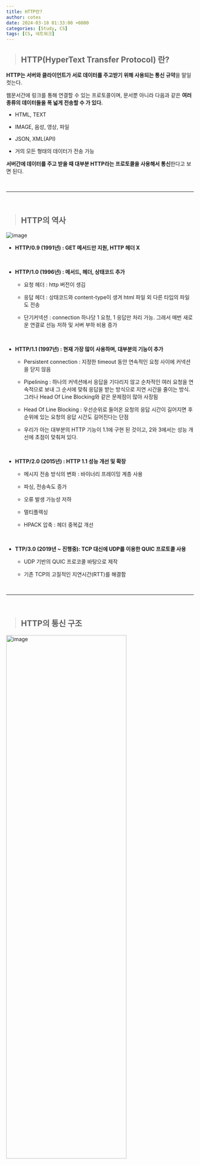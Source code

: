 ```yaml
---
title: HTTP란?
author: cotes
date: 2024-03-18 01:33:00 +0800
categories: [Study, CS]
tags: [CS, 네트워크]
---
```


> ## HTTP(HyperText Transfer Protocol) 란?

**HTTP는 서버와 클라이언트가 서로 데이터를 주고받기 위해 사용되는 통신 규약**을 말일컷는다.

웹문서간에 링크를 통해 연결할 수 있는 프로토콜이며, 문서뿐 아니라 다음과 같은 **여러 종류의 데이터들을 폭 넓게 전송할 수 가 있다.**

- ​HTML, TEXT

- IMAGE, 음성, 영상, 파일

- JSON, XML(API)

- 거의 모든 형태의 데이터가 전송 가능

**서버간에 데이터를 주고 받을 때 대부분 HTTP라는 프로토콜을 사용해서 통신**한다고 보면 된다.

<br/>

---

<br/>

> ## HTTP의 역사

![image](https://github.com/hajung00/hajung00.github.io/assets/66300154/b6fd6c8b-551e-4075-b3b9-f2b65e984479)

- **HTTP/0.9 (1991년) : GET 메서드만 지원, HTTP 헤더 X**

<br/>

- **HTTP/1.0 (1996년) : 메서드, 헤더, 상태코드 추가**

  - 요청 헤더 : http 버전이 생김

  - 응답 헤더 : 상태코드와 content-type이 생겨 html 파일 외 다른 타입의 파일도 전송

  - 단기커넥션 : connection 하나당 1 요청, 1 응답만 처리 가능. 그래서 매번 새로운 연결로 선능 저하 및 서버 부하 비용 증가

<br/>

- **HTTP/1.1 (1997년) : 현재 가장 많이 사용하며, 대부분의 기능이 추가**

  - Persistent connection : 지정한 timeout 동안 연속적인 요청 사이에 커넥션을 닫지 않음

  - Pipelining : 하나의 커넥션에서 응답을 기다리지 않고 순차적인 여러 요청을 연속적으로 보내 그 순서에 맞춰
    응답을 받는 방식으로 지연 시간을 줄이는 방식. 그러나 Head Of Line Blocking와 같은 문제점이 많아 사장됨

  - Head Of Line Blocking : 우선순위로 들어온 요청의 응답 시간이 길어지면 후 순위에 있는 요청의 응답 시간도 길어진다는 단점

  - 우리가 아는 대부분의 HTTP 기능이 1.1에 구현 된 것이고, 2와 3에서는 성능 개선에 초점이 맞춰져 있다.

<br/>

- **HTTP/2.0 (2015년) : HTTP 1.1 성능 개선 및 확장**

  - 메시지 전송 방식의 변화 : 바이너리 프레이밍 계층 사용
  - 파싱, 전송속도 증가

  - 오류 발생 가능성 저하

  - 멀티플렉싱

  - HPACK 압축 : 헤더 중복값 개선

<br/>

- **TTP/3.0 (2019년 ~ 진행중): TCP 대신에 UDP를 이용한 QUIC 프로토콜 사용**

  - UDP 기반의 QUIC 프로코콜 바탕으로 제작

  - 기존 TCP의 고질적인 지연시간(RTT)를 해결함

<br/>

---

<br/>

> ## HTTP의 통신 구조

<img src="https://github.com/hajung00/hajung00.github.io/assets/66300154/cc63ba19-6c98-400e-825b-6d33eaf54ee9" width="80%" height="60%" alt="image"/>

**HTTP 통신은 클라이언트(Front-End)와 서버(Back-End)로 나뉘어진 구조**로 되어있다.

**클라이언트가 요청(Request)하면 서버가 응답(Response)** 하는 것이다.

예를들어 클라이언트가 HTTP 메세지를 만들어 보내고 , 서버에서 요청에 대한 응답이 올 때까지 기다린다. 그리고 서버는 요청에 대한 결과를 만들어서 응답한다.

그럼 **HTTP 통신하는데 있어, 어째서 이렇게 클라이언트와 서버를 분리해야만 할까?**

이유는 **각자의 역할에 집중할 수 있기 때문**이다.

**클라이언트에서는 복잡한 비즈니스로직이나 데이터를 다룰 필요없고, UI를 그리는데 집중**할 수 있다.

**서버**에서는 복잡한 비즈니스 로직이나, **데이터를 다루는데만 집중하면 된다. 만약 트래픽이 폭주해 고도화가 필요한 경우 클라이언트는 신경쓰지 않고 서버만 개선**하면 된다.

즉, **클라이언트와 서버를 독립적으로 구분한다는 것은 각자의 책임을 나눠 해당 책임에만 집중하여, 클라이언트와 서버 양쪽이 각각 독립적으로 고도화 할수 있다는 것**이다.

<br/>

---

<br/>

> ## HTTP의 무상태성 (Stateless)

• **무상태성(Stateless): 서버가 클라이언트의 상태를 보존X**

• 장점: 서버 확장성 높음(스케일 아웃)

• 단점: 클라이언트가 추가 데이터 전송

_상태 유지, 무상태에 대한 자세한 설명은 [Stateful / Stateless 차이점](https://hajung00.github.io/posts/stateful,-stateless/)게시글을 통해 확인할 수 있습니다._

<br/>

### 상태유지(Stateful)

<img src="https://github.com/hajung00/hajung00.github.io/assets/66300154/7a27ef27-af01-4d7e-ad0c-48df25170f99" width="80%" height="60%" alt="image"/>

- **서버가 클라이언트의 상태를 보존**한다.

- 가장 대표적인 예로 홈페이지에서 회원 로그인을 하면, 페이지를 옮겨가도 서버는 클라이언트의 상태를 보존하기 때문에 그 클라이언트가 회원인지 안다.

- 중간에 서버가 장애나면 클라이언트는 처음부터 다시 작업을 요청해야한다.

- **서버가 바뀔때마다 클라이언트의 내용을 기록해서 상태를 유지해야 되는데 쉽지 않다.**

<br/>

### 무상태(Stateless)

<img src="https://github.com/hajung00/hajung00.github.io/assets/66300154/60266c4f-ae8d-4d7c-9dcb-84b660c3ca03" width="80%" height="60%" alt="image"/>

- **서버가 클라이언트의 상태를 보존하지 않는다.**

- 홈페이지에서 회원 로그인을 하고 페이지를 옮겼는데 또 로그인을 하라는 페이지가 뜬다. 왜냐하면 서버는 클라이언트의 상태를 보존하지 않기 때문에 그 클라이언트가 회원인지 모르기 때문이다.

- 무상태 환경에선 회원 정보를 서버가 아닌 클라이언트가 토큰 형태로 들고 있으면서, 서버와 통신할때 실어 보내 인증하는 식이다.

- 무상태 환경은 클라이언트가 상태 정보를 갖고 있는 것이기 때문에, 아무 서버나 호출해도 되기 때문에 서버의 스케일아웃(수평확장)에 유리하다.

- **상태유지(Stateful)보다 데이터를 많이 사용한다는 단점**이 있다.

<br/>

---

<br/>

> ## HTTP의 비연결성 (Connectionless)

- **HTTP는 기본이 연결을 유지하지 않는 모델**이다.

- 즉, 서버와 클라이언트의 Connection 연결을 지속하지 않는다.

- 1시간동안 수천명 이상이 서비스를 사용해도 실제 서버에서 동시에 처리하는 요청은 수십개 이하로 적다. 예를들어 웹 브라우저 검색페이지에서 검색버튼만 연타하면서 이용하지는 않는듯이 말이다.

- 이러한 **비연결성 특성 때문에 서버 자원을 매우 효율적으로 사용할 수 있다.**

<br/>

> **[ Stateless 와 Connectionless 차이 ]**<br/><br/> **Stateless (무상태성)**: 필요한 상태에 대한 정보를 클라이언트가 가지고 오기 때문에 클라이언트의 요청에 어느 서버가 응답해도 상관 없음. 따라서 클라이언트의 요청이 대폭 증가하면 서버를 증설해 해결할 수 있음<br/><br/> **Connectionless (비연결성)**: 클라이언트가 서버에 요청을 하고 응답을 받으면 바로 TCP/IP 연결을 끊어 연결을 유지하지 않음으로써 서버의 자원을 효율적으로 관리하고 수 많은 클라이언트의 요청에 대응할 수 있게 함<br/><br/> **즉, 무상태성은 클라이언트와 서버 간에 상태 정보를 들고있지않아 클라이언트가 상태 정보를 일일히 http에 실어 요청해야되는 것을 말하고, 비연결성은 클라이언트와 서버 간에 네트워크 연결이 끊어져 단절된다고 이해하면 된다.**

<br/>

### 연결을 유지하는 모델

- 연결을 유지한다면, 서버와 클라이언트의 연결은 서로의 네트워킹 요청이 없더라도 계속해서 유지된다.

- **자원이 계속해서 사용된다.** (이러한 점 때문에, HTTP는 기본적으로 연결을 유지하지 않는 모델이다)

<div width='100%'>
  <img src="https://github.com/hajung00/hajung00.github.io/assets/66300154/ad616040-35cc-4520-99a6-784f56c7193f" style="width: 380px; display: inline-block;"/>
  <img src="https://github.com/hajung00/hajung00.github.io/assets/66300154/c4878089-7d51-494b-9c2e-5e49695f0a61" style="width: 380px; display: inline-block;"/>
</div>

<div width='100%'>
  <img src="https://github.com/hajung00/hajung00.github.io/assets/66300154/32b84823-fbb9-49fa-9e7e-4f227331c8ae" style="width: 380px; display: inline-block;"/>
  <img src="https://github.com/hajung00/hajung00.github.io/assets/66300154/0a2ebcf7-4aaf-4996-9b3f-28e3c458b9e1" style="width: 380px; display: inline-block;"/>
</div>

<br/>

### 연결을 유지하지 않는 모델

- **연결을 유지하지 않는다면, 서버의 자원을 효율적으로 사용할 수 있다.**

- 다만, 클라이언트가 연결을 계속 끊는 다는 것은 **TCP/IP 연결을 매번 새롭게 맺어야 한다는 것을 뜻한다.**

- 즉, TCP 3 way handshake를 매번 해야하고, 이는 시간이 걸린다.

- 이러한 문제는 지금 HTTP 지속 연결(Persistent Connections)로 문제 해결하고 있다.

- HTTP/2, HTTP/3에서 더 많은 최적화가 이루어 졌다.

<div width='100%'>
  <img src="https://github.com/hajung00/hajung00.github.io/assets/66300154/04255fc9-c412-4b61-a281-3654d666f9b4" style="width: 380px; display: inline-block;"/>
  <img src="https://github.com/hajung00/hajung00.github.io/assets/66300154/72640956-7bda-4bb0-bbe2-3c029d4f8c68" style="width: 380px; display: inline-block;"/>
</div>

<div width='100%'>
  <img src="https://github.com/hajung00/hajung00.github.io/assets/66300154/a0df001f-4995-45f0-b23f-3c14971abbfd" style="width: 380px; display: inline-block;"/>
  <img src="https://github.com/hajung00/hajung00.github.io/assets/66300154/8b88a3b2-6350-45f1-bf54-4d1229d6c574" style="width: 380px; display: inline-block;"/>
</div>

<br/>

#### 비연결성 한계 - 단기 커넥션

- **HTTP 초기 - 연결, 종료 낭비**

- 웹 브라우저로 사이트를 요청하면 HTML 뿐만 아니라 자바스크립트, css, 추가 이미지 등등 수 많은 자원이 함께 다운로드 되는데, 새로 연결을 맺을 때 마다 TCP Handshake가 발생한다는 문제점이 있음

<img src="https://github.com/hajung00/hajung00.github.io/assets/66300154/86815b83-af9e-4ab9-bdf7-85b6c4a8ae86" width="80%" height="60%" alt="image"/>

<br/>

#### 비연결성 극복 - HTTP 지속 연결(Persistent Connections)

- 클라이언트는 서버와 소켓 연결을 한 다음 필요한 자원을 요청/응답으로 다운로드받는다.

- **소켓 연결을 일정 시간 동안 더 유지**함으로써, 필요한 자원들을 모두 다운받을때까지 연결이 종료되지않고 요청/응답이 반복된 뒤 종료

<img src="https://github.com/hajung00/hajung00.github.io/assets/66300154/447466e1-48cc-4ec1-ac42-9fe0aba09a58" width="80%" height="60%" alt="image"/>

<br/>

---

<br/>

> ## HTTP 메세지 구조

<img src="https://github.com/hajung00/hajung00.github.io/assets/66300154/fd48b969-b78a-4443-b619-36d0d29a9729" width="60%" height="40%" alt="image"/>

**HTTP 메시지**는 기본적으로 위에서부터 차례대로 **시작 라인(Start Line), 헤더(Header), 공백 라인(Empty Line), 바디(Message Body)로 구성**되어 있다.

참고로 **공백 라인**은 **HTTP 메세지 값 구분을 하기 위한 라인**이므로, **단순히 보기 편하게 넣는 것을 넘어서 반드시 있어야 한다.** 만약 보낼 메세지 바디가 없다면 공백만 넣고 끝내면 된다. 그리고 HTTP 요청 종류에 따라 Message Body가 포함될 수도 있고 아닐 수도 있다.

전체적인 골자는 위와 같고 HTTP 요청(Request)냐 응답(Response)냐에 따라 안의 내용물이 약간 다르게 된다.

<br/>

| HTTP 요청 메세지                                                                                                                                                                                                                                                                                                                                                 | HTTP 응답 메세지                                                                                                                                                                                                                                                                                                                                                                                |
| ---------------------------------------------------------------------------------------------------------------------------------------------------------------------------------------------------------------------------------------------------------------------------------------------------------------------------------------------------------------- | ----------------------------------------------------------------------------------------------------------------------------------------------------------------------------------------------------------------------------------------------------------------------------------------------------------------------------------------------------------------------------------------------- |
| ![image](https://github.com/hajung00/hajung00.github.io/assets/66300154/391cef6b-a241-470c-af24-dcdb3299534b)                                                                                                                                                                                                                                                    | ![image](https://github.com/hajung00/hajung00.github.io/assets/66300154/93e86ac7-1fe0-41ac-91ca-5497f4ed9fbe)                                                                                                                                                                                                                                                                                   |
| **시작 라인(Start Line)**<br/>- Method : GET / POST / PUT / DELTE 등<br/>- URL : 요청 대상 경로 표시<br/>- Version : 사용된 http 버전<br/><br/>**헤더(Header)**<br/>- Headers : HTTP 전송에 필요한 모든 부가 정보 <br/><br/>**공백 라인(Empty Line)** : 헤더와 바디를 구분하기 위한 라인<br/><br/>**바디(Message Body)**<br/>- Message Body : 실제 전송할 데이터 | **시작 라인(Start Line)**<br/>- Version : 사용된 http 버전<br/>- Status Code : 요청 성공, 실패를 나타냄 <br/>- Status Message : 사람이 이해할 수 있는 짧은 상태 코드 설명 글<br/><br/>**헤더(Header)Headers** : HTTP 전송에 필요한 모든 부가 정보 <br/><br/>**공백 라인(Empty Line)** : 헤더와 바디를 구분하기 위한 라인<br/><br/>**바디(Message Body)** <br/>- Message Body : 전송 받은 데이터 |

<br/>

---

<br/>

> ## HTTP 메서드

HTTP 메소드의 종류는 총 9가지가 있다. 이 중 주로 쓰이는 메소드는 5가지가 있다.

_HTTP 메서드 종류와 요청 흐름에 대한 자세한 설명은 [HTTP Method 종류와 요청 흐름](https://hajung00.github.io/posts/http-%EB%A9%94%EC%84%9C%EB%93%9C/)게시글을 통해 확인할 수 있습니다._

<br/>

**주요 메소드 5가지**

- GET : 리소스 조회
- POST : 요청 데이터 처리, 주로 데이터 등록에 사용
- PUT : 리소스를 대체, 해당 리소스가 없으면 생성
- PATCH : 리소스를 일부만 변경
- DELETE : 리소스 삭제

<br/>

**기타 메소드 4가지**

- HEAD: GET과 동일하지만 메시지 부분을 제외하고, 상태 줄과 헤더만 반환
- OPTIONS: 대상 리소스에 대한 통신 가능 옵션을 설명(주로 CORS에서 사용)
- CONNECT: 대상 자원으로 식별되는 서버에 대한 터널을 설정
- TRACE: 대상 리소스에 대한 경로를 따라 메시지 루프백 테스트를 수행

<br/>

---

<br/>

> ## HTTP 상태 코드

**상태 코드는 클라이언트가 보낸 요청의 처리 상태를 응답에서 알려주는 기능**으로서, **3자리 숫자**로 만들어져 있으며, **100 ~ 500 번대 숫자**로 이루어져 있다.

예를 들어 첫번째 자리가 4와 5인 경우는 정상적인 상황이 아니기 때문에 사이트 관리자가 즉시 알아야 하는 정보이다.

<br/>

- 1xx(정보) : 요청을 받았으며 프로세스를 계속 진행

- 2xx(성공) : 요청을 성공적으로 받았으며 인식했고 수용

- 3xx(리다이렉션) : 요청 완료를 위해 추가 작업 조치가 필요

- 4xx(클라이언트 오류) : 요청의 문법이 잘못되었거나 요청을 처리할 수 없음

- 5xx(서버 오류) : 서버가 명백히 유효한 요청에 대한 충족을 실패

<br/>

---

<br/>

> ## HTTP 메서드 특성

### 안전성(Safe)

- **호출해도 리소스 변경이 일어나지 않는 속성**

- 여기서 안전의 기준은 오직 리소스 변경 가능성이며, 외적인 요소는 포함하지 않는다.

- **GET, HEAD를 안전한 메소드**라고 볼 수 있다. (POST, PUT, PATCH, DELETE는 리소스를 변경하는 메소드이므로)

<br/>

### 멱등성(Idempotent)

- **동일한 요청을 여러 번 보내도 한 번 보내는 것과 같은 것**

- 같은 행위를 여러 번 반복하더라도 같은 효과를 받으며, 서버의 상태로 동일하게 남음

- 멱등성은 요청의 결과를 보고 판단

- 멱등은 외부 요인으로 중간에 리소스가 변경되는 것까지 고려하지 않는다.

- **자동 메커니즘에 활용**

  - TimeOut 등으로 **클라이언트가 서버로부터 정상 응답을 받지 못 했을 때 같은 요청을 다시 해도 되는지 판단하는 근거**

- GET : 몇 번을 조회하더라도 같은 결과가 조회된다. ⇒ 회원 정보를 몇번을 조회한다고 정보가 달라지지 않는다.

- PUT : 결과를 대체한다. 따라서 같은 요청을 여러번해도 최종 결과는 같다.

- DELETE : 결과를 삭제한다. 같은 요청을 여러번 해도 삭제된 결과는 같다.

- POST : 멱등이 아니다. 두 번 호출하면 에러가 발생할수 있다. ⇒ POST로 주문을 두 번 호출하면 결제가 중복될 수 있다.

<br/>

### 캐시 가능 (Cacheable)

- **응답 결과를 캐시해 사용할 수 있는 속성**입니다.

- GET, HEAD, POST, PATCH가 캐시 가능하나, Message Body의 캐시 키의 복잡성 문제로 실제로는 GET, HEAD만 사용

<br/>

---

<br/>

> ## 📑 참고 자료

[인프런: 모든 개발자를 위한 HTTP웹 기본 지식](https://www.inflearn.com/course/http-%EC%9B%B9-%EB%84%A4%ED%8A%B8%EC%9B%8C%ED%81%AC/dashboard)

[HTTP는 무엇일까요? - 기본 핵심 요약 총정리](https://inpa.tistory.com/entry/HTTP-%F0%9F%8C%90-%EB%B0%B1%EC%97%94%EB%93%9C-%EB%A1%9C%EB%93%9C%EB%A7%B5-HTTP%EB%8A%94-%EB%AC%B4%EC%97%87%EC%9D%BC%EA%B9%8C%EC%9A%94?category=980052)
